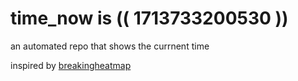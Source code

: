 # time_now is (( 1713733200530 ))

an automated repo that shows the currnent time

inspired by [breakingheatmap](https://github.com/breakingheatmap/breakingheatmap)
